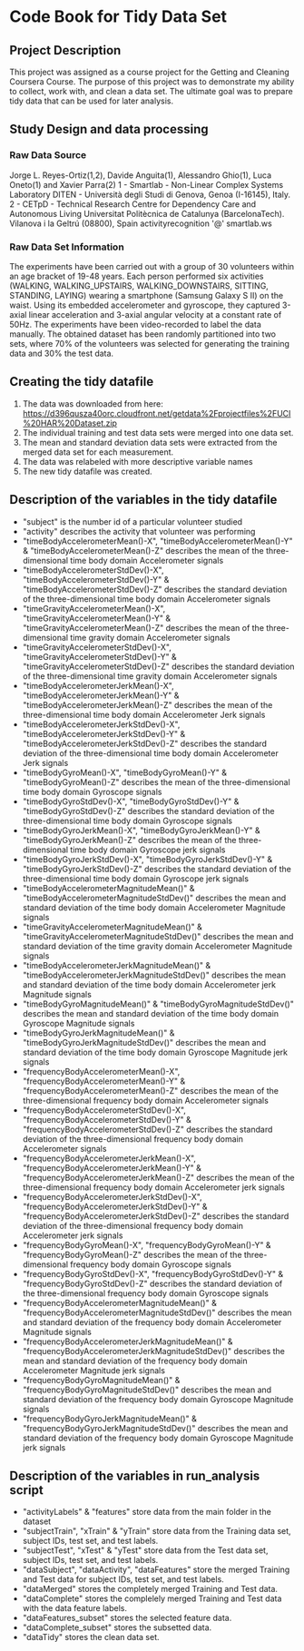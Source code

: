 # Code Book for Tidy Data Set
## Project Description
This project was assigned as a course project for the Getting and Cleaning Coursera Course. The purpose of this project was to demonstrate my ability to collect, work with, and clean a data set. The ultimate goal was to prepare tidy data that can be used for later analysis.  

## Study Design and data processing 
### Raw Data Source 
Jorge L. Reyes-Ortiz(1,2), Davide Anguita(1), Alessandro Ghio(1), Luca Oneto(1) and Xavier Parra(2)
1 - Smartlab - Non-Linear Complex Systems Laboratory
DITEN - Università degli Studi di Genova, Genoa (I-16145), Italy. 
2 - CETpD - Technical Research Centre for Dependency Care and Autonomous Living
Universitat Politècnica de Catalunya (BarcelonaTech). Vilanova i la Geltrú (08800), Spain
activityrecognition '@' smartlab.ws

### Raw Data Set Information
The experiments have been carried out with a group of 30 volunteers within an age bracket of 19-48 years. Each person performed six activities (WALKING, WALKING_UPSTAIRS, WALKING_DOWNSTAIRS, SITTING, STANDING, LAYING) wearing a smartphone (Samsung Galaxy S II) on the waist. Using its embedded accelerometer and gyroscope, they captured 3-axial linear acceleration and 3-axial angular velocity at a constant rate of 50Hz. The experiments have been video-recorded to label the data manually. The obtained dataset has been randomly partitioned into two sets, where 70% of the volunteers was selected for generating the training data and 30% the test data. 

## Creating the tidy datafile
1) The data was downloaded from here: https://d396qusza40orc.cloudfront.net/getdata%2Fprojectfiles%2FUCI%20HAR%20Dataset.zip
2) The individual training and test data sets were merged into one data set. 
3) The mean and standard deviation data sets were extracted from the merged data set for each measurement. 
4) The data was relabeled with more descriptive variable names
5) The new tidy datafile was created. 

## Description of the variables in the tidy datafile 
- "subject" is the number id of a particular volunteer studied
- "activity" describes the activity that volunteer was performing 
- "timeBodyAccelerometerMean()-X", "timeBodyAccelerometerMean()-Y" & "timeBodyAccelerometerMean()-Z" describes the mean of the three-dimensional time body domain Accelerometer signals 
- "timeBodyAccelerometerStdDev()-X", "timeBodyAccelerometerStdDev()-Y" & "timeBodyAccelerometerStdDev()-Z" describes the standard deviation of the three-dimensional time body domain Accelerometer signals 
- "timeGravityAccelerometerMean()-X", "timeGravityAccelerometerMean()-Y" & "timeGravityAccelerometerMean()-Z" describes the mean of the three-dimensional time gravity domain Accelerometer signals
- "timeGravityAccelerometerStdDev()-X", "timeGravityAccelerometerStdDev()-Y" & "timeGravityAccelerometerStdDev()-Z" describes the standard deviation of the three-dimensional time gravity domain Accelerometer signals
- "timeBodyAccelerometerJerkMean()-X", "timeBodyAccelerometerJerkMean()-Y" & "timeBodyAccelerometerJerkMean()-Z" describes the mean of the three-dimensional time body domain Accelerometer Jerk signals
- "timeBodyAccelerometerJerkStdDev()-X", "timeBodyAccelerometerJerkStdDev()-Y" & "timeBodyAccelerometerJerkStdDev()-Z" describes the standard deviation of the three-dimensional time body domain Accelerometer Jerk signals
- "timeBodyGyroMean()-X", "timeBodyGyroMean()-Y" & "timeBodyGyroMean()-Z" describes the mean of the three-dimensional time body domain Gyroscope signals 
- "timeBodyGyroStdDev()-X", "timeBodyGyroStdDev()-Y" & "timeBodyGyroStdDev()-Z" describes the standard deviation of the three-dimensional time body domain Gyroscope signals 
- "timeBodyGyroJerkMean()-X", "timeBodyGyroJerkMean()-Y" & "timeBodyGyroJerkMean()-Z" describes the mean of the three-dimensional time body domain Gyroscope jerk signals
- "timeBodyGyroJerkStdDev()-X", "timeBodyGyroJerkStdDev()-Y" & "timeBodyGyroJerkStdDev()-Z" describes the standard deviation of the three-dimensional time body domain Gyroscope jerk signals
- "timeBodyAccelerometerMagnitudeMean()" & "timeBodyAccelerometerMagnitudeStdDev()" describes the mean and standard deviation of the time body domain Accelerometer Magnitude signals 
- "timeGravityAccelerometerMagnitudeMean()" & "timeGravityAccelerometerMagnitudeStdDev()" describes the mean and standard deviation of the time gravity domain Accelerometer Magnitude signals 
- "timeBodyAccelerometerJerkMagnitudeMean()" & "timeBodyAccelerometerJerkMagnitudeStdDev()" describes the mean and standard deviation of the time body domain Accelerometer jerk Magnitude signals 
- "timeBodyGyroMagnitudeMean()" & "timeBodyGyroMagnitudeStdDev()" describes the mean and standard deviation of the time body domain Gyroscope Magnitude signals
- "timeBodyGyroJerkMagnitudeMean()" & "timeBodyGyroJerkMagnitudeStdDev()" describes the mean and standard deviation of the time body domain Gyroscope Magnitude jerk signals
- "frequencyBodyAccelerometerMean()-X", "frequencyBodyAccelerometerMean()-Y" & "frequencyBodyAccelerometerMean()-Z" describes the mean of the three-dimensional frequency body domain Accelerometer signals
- "frequencyBodyAccelerometerStdDev()-X", "frequencyBodyAccelerometerStdDev()-Y" & "frequencyBodyAccelerometerStdDev()-Z" describes the standard deviation of the three-dimensional frequency body domain Accelerometer signals
- "frequencyBodyAccelerometerJerkMean()-X", "frequencyBodyAccelerometerJerkMean()-Y" & "frequencyBodyAccelerometerJerkMean()-Z" describes the mean of the three-dimensional frequency body domain Accelerometer jerk signals
- "frequencyBodyAccelerometerJerkStdDev()-X", "frequencyBodyAccelerometerJerkStdDev()-Y" & "frequencyBodyAccelerometerJerkStdDev()-Z" describes the standard deviation of the three-dimensional frequency body domain Accelerometer jerk signals 
- "frequencyBodyGyroMean()-X", "frequencyBodyGyroMean()-Y" & "frequencyBodyGyroMean()-Z" describes the mean of the three-dimensional frequency body domain Gyroscope signals
- "frequencyBodyGyroStdDev()-X", "frequencyBodyGyroStdDev()-Y" & "frequencyBodyGyroStdDev()-Z" describes the standard deviation of the three-dimensional frequency body domain Gyroscope signals 
- "frequencyBodyAccelerometerMagnitudeMean()" & "frequencyBodyAccelerometerMagnitudeStdDev()" describes the mean and standard deviation of the frequency body domain Accelerometer Magnitude signals
- "frequencyBodyAccelerometerJerkMagnitudeMean()" & "frequencyBodyAccelerometerJerkMagnitudeStdDev()" describes the mean and standard deviation of the frequency body domain Accelerometer Magnitude jerk signals
- "frequencyBodyGyroMagnitudeMean()" & "frequencyBodyGyroMagnitudeStdDev()" describes the mean and standard deviation of the frequency body domain Gyroscope Magnitude signals
- "frequencyBodyGyroJerkMagnitudeMean()" & "frequencyBodyGyroJerkMagnitudeStdDev()" describes the mean and standard deviation of the frequency body domain Gyroscope Magnitude jerk signals

## Description of the variables in run_analysis script
- "activityLabels" & "features" store data from the main folder in the dataset
- "subjectTrain", "xTrain" & "yTrain" store data from the Training data set, subject IDs, test set, and test labels. 
- "subjectTest", "xTest" & "yTest" store data from the Test data set, subject IDs, test set, and test labels.
- "dataSubject", "dataActivity", "dataFeatures" store the merged Training and Test data for subject IDs, test set, and test labels.
- "dataMerged" stores the completely merged Training and Test data. 
- "dataComplete" stores the complelely merged Training and Test data with the data feature labels. 
- "dataFeatures_subset" stores the selected feature data. 
- "dataComplete_subset" stores the subsetted data. 
- "dataTidy" stores the clean data set. 
